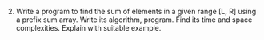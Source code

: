 2. Write a program to find the sum of elements in a given range [L, R] using a prefix sum 
array. Write its algorithm, program. Find its time and space complexities. Explain with 
suitable example.
